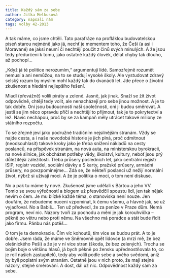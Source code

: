 ```yaml
---
title: Každý sám za sebe
author: Jitka Melkusová
category: napsali nám
tags: volby 42-2013
---
```


A tak máme, co jsme chtěli. Tato parafráze na profláklou budovatelskou píseň starou nejméně jako já, nechť je mementem toho, že Češi (a asi i Moravané) se jaksi neumí či nechtějí poučit z činů svých minulých. A že jsou tedy předurčeni k tomu, jako ostatně každý člověk, dělat chyby tak dlouho, až pochopí…

„Když já té politice nerozumím,“ argumentují lidé. Samozřejmě rozumět nemusí a ani nemůžou, na to se studují vysoké školy. Ale vystudovat zdravý selský rozum by myslím mohl každý tak do dvanácti let. Jde přece o životní zkušenost a hledání nejlepšího řešení.

Mladí (převážně) volili piráty a zelené. Jasně, jak jinak. Snaží se žít život odpovědně, chtějí tedy volit, ale nenacházejí pro sebe jinou možnost. A je to tak dobře. Oni jsou budoucností naší společnosti, oni ji budou směrovat. A jestli se jim něco opravdu příčí a nechtějí to přijmout, tak je to pokrytectví a lež. Navíc nechápou, proč by se za kampaň měly utrácet takové miliony ze státního rozpočtu.

To se zřejmě jeví jako podružné tradičním nejsilnějším stranám. Vždy se najde cesta, a i naše novodobá historie je jich plná, proč odmítnout (neodsouhlasit) takové kroky jako je třeba snížení nákladů na cesty poslanců, na příspěvek stranám, na nová auta, na ministerskou byrokracii, na nové silnice, jak obcházet potřeby vědy, školství, kultury, neboť jsou prý důležitější záležitosti. Třeba průsery posledních let, jako centrální registr ISIP, registr vozidel, sociální dávky a S karty, pražské průsery, armádní průsery, no povzpomínejme… Zdá se, že někteří poslanci už nežijí normální život, nýbrž si užívají moci. A že je politika o moci, o tom není diskuse.

No a pak tu máme ty nové. Zkušenost jsme udělali s Bártou a jeho VV. Tomio se svou výřečností a blogem už přesvědčil spoustu lidí, jen tak nějak nevím o čem. Je mu blízké každé téma, o stanoviska není nouze. Jen doufám, že nebudeme nuceni vzpomínat, k čemu všemu, a hlavně jak, se už vyjadřoval. No a Babiš… Ten už předvedl, že za peníze v Praze dům. Nemá program, neví nic. Názory tvoří za pochodu a mění je jak korouhvička – pěkně po větru nebo proti němu. Na všechno má poradce a stát bude řídit jako firmu. Pánbu nás potěš…

O tom je ta demokracie. Čím víc kohoutů, tím více se budou prát. A to je dobře. Jsem ráda, že máme ve Sněmovně opět lidovce (a mrzí mě, že bez olešnického Peši) a že je v ní více stran (škoda, že bez zelených). Trochu se bojím boje o většinu hlasů, já bych pěkně po žensku upřednostňovala to, co je rolí našich zastupitelů, tedy aby volili podle sebe a svého svědomí, aniž by byli poplatni svým stranám. Ostatně jsou v nich proto, že mají stejné názory, stejné směrování. A dost, dál už nic. Odpovědnost každý sám za sebe.
